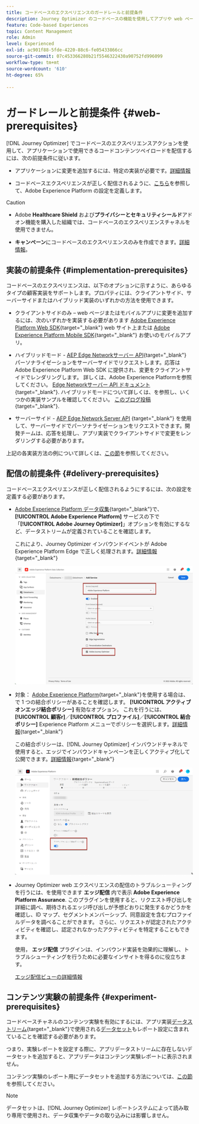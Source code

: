 ```yaml
---
title: コードベースのエクスペリエンスのガードレールと前提条件
description: Journey Optimizer のコードベースの機能を使用してアプリや web ページを編集できるようにするには、このページの前提条件に従います
feature: Code-based Experiences
topic: Content Management
role: Admin
level: Experienced
exl-id: ac901f88-5fde-4220-88c6-fe05433866cc
source-git-commit: 07c453366280b21f5546322430a90752fd996099
workflow-type: tm+mt
source-wordcount: '610'
ht-degree: 65%

---
```


# ガードレールと前提条件 {#web-prerequisites}

[!DNL Journey Optimizer] でコードベースのエクスペリエンスアクションを使用して、アプリケーションで使用できるコードコンテンツペイロードを配信するには、次の前提条件に従います。

* アプリケーションに変更を追加するには、特定の実装が必要です。[詳細情報](#implementation-prerequisites)

* コードベースエクスペリエンスが正しく配信されるように、[こちら](#delivery-prerequisites)を参照して、Adobe Experience Platform の設定を定義します。

>[!CAUTION]
>
>* Adobe **Healthcare Shield** および&#x200B;**プライバシーとセキュリティシールド**&#x200B;アドオン機能を購入した組織では、コードベースのエクスペリエンスチャネルを使用できません。
>
>* **キャンペーン**&#x200B;にコードベースのエクスペリエンスのみを作成できます。[詳細情報](../campaigns/create-campaign.md#configure)。

## 実装の前提条件 {#implementation-prerequisites}

コードベースのエクスペリエンスは、以下のオプションに示すように、あらゆるタイプの顧客実装をサポートします。プロパティには、クライアントサイド、サーバーサイドまたはハイブリッド実装のいずれかの方法を使用できます。

* クライアントサイドのみ – web ページまたはモバイルアプリに変更を追加するには、次のいずれかを実装する必要があります [Adobe Experience Platform Web SDK](https://experienceleague.adobe.com/docs/platform-learn/implement-web-sdk/overview.html?lang=ja){target="_blank"} web サイト上または [Adobe Experience Platform Mobile SDK](https://developer.adobe.com/client-sdks/documentation/){target="_blank"} お使いのモバイルアプリ。

* ハイブリッドモード - [AEP Edge Networkサーバー API](https://experienceleague.adobe.com/docs/experience-platform/edge-network-server-api/data-collection/interactive-data-collection.html?lang=ja){target="_blank"} パーソナライゼーションをサーバーサイドでリクエストします。応答はAdobe Experience Platform Web SDK に提供され、変更をクライアントサイドでレンダリングします。 詳しくは、Adobe Experience Platformを参照してください。 [Edge Networkサーバー API ドキュメント](https://experienceleague.adobe.com/docs/experience-platform/edge-network-server-api/overview.html?lang=ja){target="_blank"}. ハイブリッドモードについて詳しくは、を参照し、いくつかの実装サンプルを確認してください。 [このブログ投稿](https://blog.developer.adobe.com/hybrid-personalization-in-the-adobe-experience-platform-web-sdk-6a1bb674bf41){target="_blank"}.

* サーバーサイド - [AEP Edge Network Server API](https://experienceleague.adobe.com/docs/experience-platform/edge-network-server-api/data-collection/interactive-data-collection.html?lang=ja) {target="_blank"} を使用して、サーバーサイドでパーソナライゼーションをリクエストできます。開発チームは、応答を処理し、アプリ実装でクライアントサイドで変更をレンダリングする必要があります。

上記の各実装方法の例について詳しくは、[この節](code-based-implementation-samples.md)を参照してください。

## 配信の前提条件 {#delivery-prerequisites}

コードベースエクスペリエンスが正しく配信されるようにするには、次の設定を定義する必要があります。

* [Adobe Experience Platform データ収集](https://experienceleague.adobe.com/docs/experience-platform/edge/datastreams/overview.html?lang=ja){target="_blank"}で、**[!UICONTROL Adobe Experience Platform]** サービスの下で「**[!UICONTROL Adobe Journey Optimizer]**」オプションを有効にするなど、データストリームが定義されていることを確認します。

  これにより、Journey Optimizer インバウンドイベントが Adobe Experience Platform Edge で正しく処理されます。[詳細情報](https://experienceleague.adobe.com/docs/experience-platform/edge/datastreams/configure.html?lang=ja){target="_blank"}

  ![](../web/assets/web-aep-datastream-ajo.png)

* 対象： [Adobe Experience Platform](https://experienceleague.adobe.com/docs/experience-platform/profile/home.html?lang=ja){target="_blank"}を使用する場合は、で 1 つの結合ポリシーがあることを確認します。 **[!UICONTROL アクティブオンエッジ結合ポリシー]** 有効なオプション。 これを行うには、**[!UICONTROL 顧客r]**／**[!UICONTROL プロファイル]**／**[!UICONTROL 結合ポリシー]** Experience Platform メニューでポリシーを選択します。[詳細情報](https://experienceleague.adobe.com/docs/experience-platform/profile/merge-policies/ui-guide.html?lang=ja#configure){target="_blank"}

  この結合ポリシーは、[!DNL Journey Optimizer] インバウンドチャネルで使用すると、エッジでインバウンドキャンペーンを正しくアクティブ化して公開できます。[詳細情報](https://experienceleague.adobe.com/docs/experience-platform/profile/merge-policies/ui-guide.html?lang=ja){target="_blank"}

  ![](../web/assets/web-aep-merge-policy.png)

* Journey Optimizer web エクスペリエンスの配信のトラブルシューティングを行うには、を使用できます **エッジ配信** 内で表示 **Adobe Experience Platform Assurance**. このプラグインを使用すると、リクエスト呼び出しを詳細に調べ、期待されるエッジ呼び出しが予想どおりに発生するかどうかを確認し、ID マップ、セグメントメンバーシップ、同意設定を含むプロファイルデータを調べることができます。 さらに、リクエストが認定されたアクティビティを確認し、認定されなかったアクティビティを特定することもできます。

  使用， **エッジ配信** プラグインは、インバウンド実装を効果的に理解し、トラブルシューティングを行うために必要なインサイトを得るのに役立ちます。

  [エッジ配信ビューの詳細情報](https://experienceleague.adobe.com/en/docs/experience-platform/assurance/view/edge-delivery)

## コンテンツ実験の前提条件 {#experiment-prerequisites}

コードベースチャネルのコンテンツ実験を有効にするには、アプリ実装[データストリーム](https://experienceleague.adobe.com/docs/experience-platform/datastreams/overview.html?lang=ja){target="_blank"}で使用される[データセット](../data/get-started-datasets.md)もレポート設定に含まれていることを確認する必要があります。

つまり、実験レポートを設定する際に、アプリデータストリームに存在しないデータセットを追加すると、アプリデータはコンテンツ実験レポートに表示されません。

コンテンツ実験のレポート用にデータセットを追加する方法については、[この節](../campaigns/reporting-configuration.md#add-datasets)を参照してください。

>[!NOTE]
>
>データセットは、[!DNL Journey Optimizer] レポートシステムによって読み取り専用で使用され、データ収集やデータの取り込みには影響しません。
